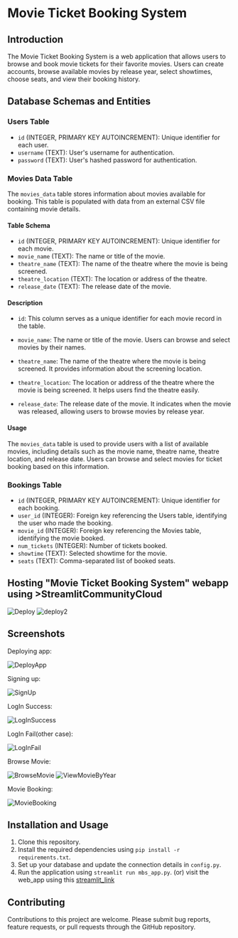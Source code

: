 # Movie Ticket Booking System

## Introduction

The Movie Ticket Booking System is a web application that allows users to browse and book movie tickets for their favorite movies. Users can create accounts, browse available movies by release year, select showtimes, choose seats, and view their booking history.

## Database Schemas and Entities

### Users Table

- `id` (INTEGER, PRIMARY KEY AUTOINCREMENT): Unique identifier for each user.
- `username` (TEXT): User's username for authentication.
- `password` (TEXT): User's hashed password for authentication.

### Movies Data Table

The `movies_data` table stores information about movies available for booking. This table is populated with data from an external CSV file containing movie details.

#### Table Schema

- `id` (INTEGER, PRIMARY KEY AUTOINCREMENT): Unique identifier for each movie.
- `movie_name` (TEXT): The name or title of the movie.
- `theatre_name` (TEXT): The name of the theatre where the movie is being screened.
- `theatre_location` (TEXT): The location or address of the theatre.
- `release_date` (TEXT): The release date of the movie.

#### Description

- `id`: This column serves as a unique identifier for each movie record in the table.

- `movie_name`: The name or title of the movie. Users can browse and select movies by their names.

- `theatre_name`: The name of the theatre where the movie is being screened. It provides information about the screening location.

- `theatre_location`: The location or address of the theatre where the movie is being screened. It helps users find the theatre easily.

- `release_date`: The release date of the movie. It indicates when the movie was released, allowing users to browse movies by release year.

#### Usage

The `movies_data` table is used to provide users with a list of available movies, including details such as the movie name, theatre name, theatre location, and release date. Users can browse and select movies for ticket booking based on this information.


### Bookings Table

- `id` (INTEGER, PRIMARY KEY AUTOINCREMENT): Unique identifier for each booking.
- `user_id` (INTEGER): Foreign key referencing the Users table, identifying the user who made the booking.
- `movie_id` (INTEGER): Foreign key referencing the Movies table, identifying the movie booked.
- `num_tickets` (INTEGER): Number of tickets booked.
- `showtime` (TEXT): Selected showtime for the movie.
- `seats` (TEXT): Comma-separated list of booked seats.

## Hosting "Movie Ticket Booking System" webapp using >StreamlitCommunityCloud

![Deploy](https://github.com/sidh4rth7/Movie-ticket-booking-system/assets/64648070/22d42bc1-2897-4cbf-8125-b51b471bab1d)
![deploy2](https://github.com/sidh4rth7/Movie-ticket-booking-system/assets/64648070/c6ef8be3-d74b-47b8-a9f1-f64b25525be1)


## Screenshots


Deploying app:

![DeployApp](https://github.com/sidh4rth7/Movie-ticket-booking-system/assets/64648070/51e0892a-7dd1-4d75-9efb-6bc74916ba6f)

Signing up:

![SignUp](https://github.com/sidh4rth7/Movie-ticket-booking-system/assets/64648070/9f007d3a-19c6-44c9-b76b-c362ab99007e)

LogIn Success:

![LogInSuccess](https://github.com/sidh4rth7/Movie-ticket-booking-system/assets/64648070/69d0270a-4d43-4132-bf4b-59f6fccb9808)

LogIn Fail(other case):

![LogInFail](https://github.com/sidh4rth7/Movie-ticket-booking-system/assets/64648070/9e405940-423c-4bae-9941-bc012c8f1eaa)

Browse Movie:

![BrowseMovie](https://github.com/sidh4rth7/Movie-ticket-booking-system/assets/64648070/b5922e62-2415-4554-a5c8-04392b0ac11e)
![ViewMovieByYear](https://github.com/sidh4rth7/Movie-ticket-booking-system/assets/64648070/610356ba-5fcc-4d92-a85e-6e24f6110bfb)

Movie Booking:

![MovieBooking](https://github.com/sidh4rth7/Movie-ticket-booking-system/assets/64648070/211a41c6-7952-423f-8105-845143b0718d)

## Installation and Usage

1. Clone this repository.
2. Install the required dependencies using `pip install -r requirements.txt`.
3. Set up your database and update the connection details in `config.py`.
4. Run the application using `streamlit run mbs_app.py`.
   (or)
visit the web_app using this [streamlit_link](https://movieticketbookingsystem.streamlit.app/)

## Contributing

Contributions to this project are welcome. Please submit bug reports, feature requests, or pull requests through the GitHub repository.
